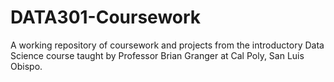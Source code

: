 # DATA301-Coursework
A working repository of coursework and projects from the introductory Data Science course taught by Professor Brian Granger at Cal Poly, San Luis Obispo.
